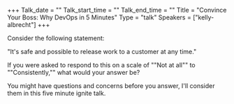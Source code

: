 +++
Talk_date = ""
Talk_start_time = ""
Talk_end_time = ""
Title = "Convince Your Boss: Why DevOps in 5 Minutes"
Type = "talk"
Speakers = ["kelly-albrecht"]
+++

Consider the following statement:

"It's safe and possible to release work to a customer at any time."

If you were asked to respond to this on a scale of ""Not at all"" to ""Consistently,"" what would your answer be?

You might have questions and concerns before you answer, I'll consider them in this five minute ignite talk.
